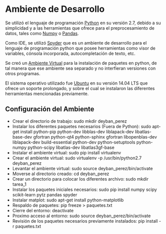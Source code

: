# Ambiente de Desarrollo

Se utilizó el lenguaje de programación [Python](https://www.python.org/) en su versión 2.7, debido a su simplicidad y a las herramientas que ofrece para el preprocesamiento de datos, tales como [Numpy](http://www.numpy.org/) o [Pandas](http://pandas.pydata.org/).

Como IDE, se utilizó [Spyder](https://pythonhosted.org/spyder/) que es un ambiente de desarrollo para el lenguaje de programación python que posee herramientas como visor de variables, cónsola incorporada, autocompletación de texto, etc.

Se creó un [Ambiente Virtual](https://virtualenv.readthedocs.org/en/latest/) para la instalación de paquetes en python, de tal manera que ese ambiente sea separado y no interfieran versiones con otros programas.

El sistema operativo utilizado fue [Ubuntu](http://www.ubuntu.com/) en su versión 14.04 LTS que ofrece un soporte prolongado, y sobre el cual se instalaron las diferentes herramientas mencionadas previamente.

## Configuración del Ambiente

* Crear el directorio de trabajo: sudo mkdir deyban_perez
* Instalar los diferentes paquetes necesarios (Fuera de Python): sudo apt-get install python-pip python-dev libblas-dev liblapack-dev libatlas-base-dev gfortran python-qt4 python-sphinx gfortran libopenblas-dev liblapack-dev build-essential python-dev python-setuptools python-numpy python-scipy libatlas-dev libatlas3gf-base
* Instalar el ambiente virtual: sudo pip install virtualenv
* Crear el ambiente virtual: sudo virtualenv -p /usr/bin/python2.7  deyban_perez
* Levantar el ambiente virtual: sudo source deyban_perez/bin/activate
* Moverse al directorio creado: cd deyban_perez
* Crear un directorio para colocar los diferentes archivo: sudo mkdir tarea_1
* Instalar los paquetes iniciales necesarios: sudo pip install numpy scipy scikit-learn pytz pandas spyder
* Instalar matplot: sudo apt-get install python-matplotlib
* Respaldo de paquetes: pip freeze > paquetes.txt
* Cierre del entorno: deactivate
* Proximo acceso al entorno: sudo source deyban_perez/bin/activate
* Revisión de los paquetes necesarios previamente instalados: pip install -r paquetes.txt


